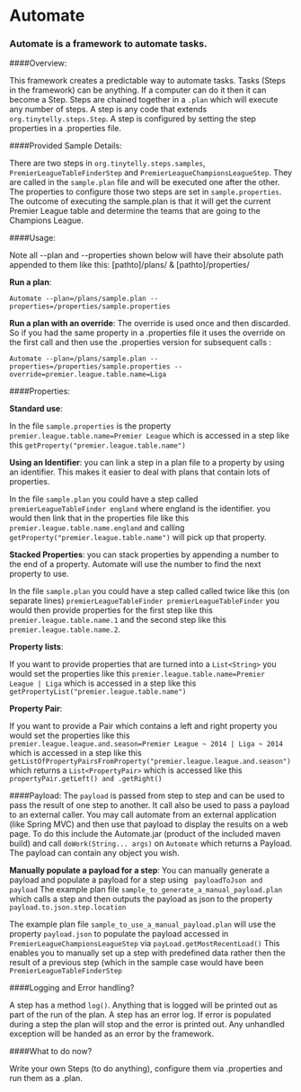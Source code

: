 Automate
========

### Automate is a framework to automate tasks.

####Overview:

This framework creates a predictable way to automate tasks.
Tasks (Steps in the framework) can be anything. If a computer can do it then it can become a Step.
Steps are chained together in a ```.plan``` which will execute
any number of steps.  A step is any code that extends ```org.tinytelly.steps.Step```.  A step is configured by setting the step
properties in a .properties file.

####Provided Sample Details:

There are two steps in ```org.tinytelly.steps.samples```, ```PremierLeagueTableFinderStep``` and ```PremierLeagueChampionsLeagueStep```.
They are called in the ```sample.plan``` file and will be executed one after the other.  The properties to configure those two steps are set in
```sample.properties```. The outcome of executing the sample.plan is that it will get the current Premier League table and determine the teams that are going to the Champions League.

####Usage:

Note all --plan and --properties shown below will have their absolute path appended to them like this: [pathto]/plans/ & [pathto]/properties/

**Run a plan**:

  ```Automate --plan=/plans/sample.plan --properties=/properties/sample.properties```

**Run a plan with an override**: The override is used once and then discarded. So if you had the same property in a
.properties file it uses the override on the first call and then use the .properties version for subsequent calls :

  ```Automate --plan=/plans/sample.plan --properties=/properties/sample.properties --override=premier.league.table.name=Liga```

####Properties:

**Standard use**:

  In the file ```sample.properties```
  is the property ```premier.league.table.name=Premier League```
  which is accessed in a step like this ```getProperty("premier.league.table.name")```

**Using an Identifier**: you can link a step in a plan file to a property by using an identifier.
This makes it easier to deal with plans that contain lots of properties.

  In the file ```sample.plan```
  you could have a step called ```premierLeagueTableFinder england``` where england is the identifier.
  you would then link that in the properties file like this ```premier.league.table.name.england```
  and calling ```getProperty("premier.league.table.name")``` will pick up that property.

**Stacked Properties**: you can stack properties by appending a number to the end of a property. Automate will use the number to
find the next property to use.

  In the file ```sample.plan```
  you could have a step called called twice like this (on separate lines)  ```premierLeagueTableFinder premierLeagueTableFinder```
  you would then provide properties for the first step like this ```premier.league.table.name.1``` and the second step like this ```premier.league.table.name.2```.

**Property lists**:

  If you want to provide properties that are turned into a ```List<String>```
  you would set the properties like this ```premier.league.table.name=Premier League | Liga```
  which is accessed in a step like this ```getPropertyList("premier.league.table.name")```

**Property Pair**:

  If you want to provide a Pair which contains a left and right property
  you would set the properties like this ```premier.league.league.and.season=Premier League ~ 2014 | Liga ~ 2014```
  which is accessed in a step like this ```getListOfPropertyPairsFromProperty("premier.league.league.and.season")```
  which returns a ```List<PropertyPair>``` which is accessed like this ```propertyPair.getLeft() and .getRight()```

####Payload:
The ```payload``` is passed from step to step and can be used to pass the result of one step to another.
It call also be used to pass a payload to an external caller.  You may call automate from an external application (like Spring MVC)
and then use that payload to display the results on a web page.  To do this include the Automate.jar (product of the included maven build)
and call ```doWork(String... args)``` on ```Automate``` which returns a Payload.  The payload can contain any object you wish.

**Manually populate a payload for a step**:
You can manually generate a payload and populate a payload for a step using ``` payloadToJson and payload```
The example plan file ```sample_to_generate_a_manual_payload.plan``` which calls a step and then outputs the payload as json to the property ```payload.to.json.step.location```

The example plan file ```sample_to_use_a_manual_payload.plan``` will use the property ```payload.json``` to populate the payload accessed in ```PremierLeagueChampionsLeagueStep``` via ```payLoad.getMostRecentLoad()```
This enables you to manually set up a step with predefined data rather then the result of a previous step (which in the sample case would have been ```PremierLeagueTableFinderStep```

####Logging and Error handling?

A step has a method ```log()```. Anything that is logged will be printed out as part of the run of the plan.
A step has an error log.  If error is populated during a step the plan will stop and the error is printed out.
Any unhandled exception will be handed as an error by the framework.

####What to do now?

Write your own Steps (to do anything), configure them via .properties and run them as a .plan.



